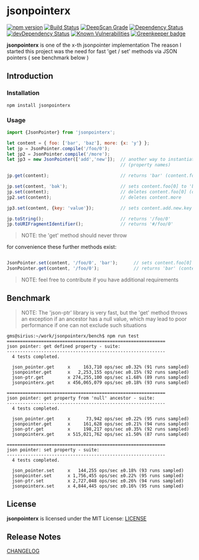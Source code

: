 # jsonpointerx

[![npm version](https://badge.fury.io/js/jsonpointerx.svg)](https://badge.fury.io/js/jsonpointerx)
[![Build Status](https://api.travis-ci.org/gms1/jsonpointerx.svg?branch=master)](https://travis-ci.org/gms1/jsonpointerx)
[![DeepScan Grade](https://deepscan.io/api/projects/742/branches/1407/badge/grade.svg)](https://deepscan.io/dashboard/#view=project&pid=742&bid=1407)
[![Dependency Status](https://david-dm.org/gms1/jsonpointerx.svg)](https://david-dm.org/gms1/jsonpointerx)
[![devDependency Status](https://david-dm.org/gms1/jsonpointerx/dev-status.svg)](https://david-dm.org/gms1/jsonpointerx#info=devDependencies)
[![Known Vulnerabilities](https://snyk.io/test/github/gms1/jsonpointerx/badge.svg)](https://snyk.io/test/github/gms1/jsonpointerx)
[![Greenkeeper badge](https://badges.greenkeeper.io/gms1/jsonpointerx.svg)](https://greenkeeper.io/)

**jsonpointerx** is one of the x-th jsonpointer implementation
The reason I started this project was the need for fast 'get / set' methods via JSON pointers ( see benchmark below )

## Introduction

### Installation

```shell
npm install jsonpointerx
```

### Usage

```Javascript
import {JsonPointer} from 'jsonpointerx';

let content = { foo: ['bar', 'baz'], more: {x: 'y'} };
let jp = JsonPointer.compile('/foo/0');
let jp2 = JsonPointer.compile('/more');
let jp3 = new JsonPointer(['add','new']);  // another way to instantiate a JsonPointer using decoded path segments
                                           // (property names)

jp.get(content);                           // returns 'bar' (content.foo[0])

jp.set(content, 'bak');                    // sets content.foo[0] to 'bak'
jp.set(content);                           // deletes content.foo[0] (does not change the length of the array)
jp2.set(content);                          // deletes content.more

jp3.set(content, {key: 'value'});          // sets content.add.new.key to 'value'

jp.toString();                             // returns '/foo/0'
jp.toURIFragmentIdentifier();              // returns '#/foo/0'


```

> NOTE: the 'get' method should never throw

for convenience these further methods exist:

```Javascript

JsonPointer.set(content, '/foo/0', 'bar');      // sets content.foo[0] to 'bar'
JsonPointer.get(content, '/foo/0');             // returns 'bar' (content.foo[0])

```

> NOTE: feel free to contribute if you have additional requirements

## Benchmark

> NOTE: The 'json-ptr' library is very fast, but the 'get' method throws an exception if an ancestor has a null value, which may lead to poor performance if one can not exclude such situations

```shell
gms@sirius:~/work/jsonpointerx/bench$ npm run test
============================================================
json pointer: get defined property - suite:
------------------------------------------------------------
  4 tests completed.

  json_pointer.get     x     163,710 ops/sec ±0.32% (91 runs sampled)
  jsonpointer.get      x   2,253,155 ops/sec ±0.15% (92 runs sampled)
  json-ptr.get         x 274,255,100 ops/sec ±1.68% (89 runs sampled)
  jsonpointerx.get     x 456,065,079 ops/sec ±0.18% (93 runs sampled)

============================================================
json pointer: get property from 'null' ancestor - suite:
------------------------------------------------------------
  4 tests completed.

  json_pointer.get     x      73,942 ops/sec ±0.22% (95 runs sampled)
  jsonpointer.get      x     161,628 ops/sec ±0.21% (94 runs sampled)
  json-ptr.get         x     198,217 ops/sec ±0.35% (92 runs sampled)
  jsonpointerx.get     x 515,021,762 ops/sec ±1.50% (87 runs sampled)

============================================================
json pointer: set property - suite:
------------------------------------------------------------
  4 tests completed.

  json_pointer.set     x   144,255 ops/sec ±0.18% (93 runs sampled)
  jsonpointer.set      x 1,756,455 ops/sec ±0.22% (95 runs sampled)
  json-ptr.set         x 2,727,048 ops/sec ±0.26% (94 runs sampled)
  jsonpointerx.set     x 4,844,445 ops/sec ±0.16% (95 runs sampled)
```

## License

**jsonpointerx** is licensed under the MIT License:
[LICENSE](./LICENSE)

## Release Notes

[CHANGELOG](./CHANGELOG.md)
